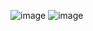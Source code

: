 ![image](https://github.com/user-attachments/assets/51a88b3b-397e-46b4-a62b-5cd92c7952d8)
![image](https://github.com/user-attachments/assets/b8c6c20f-eb7b-447f-8e07-e1d1621df687)


